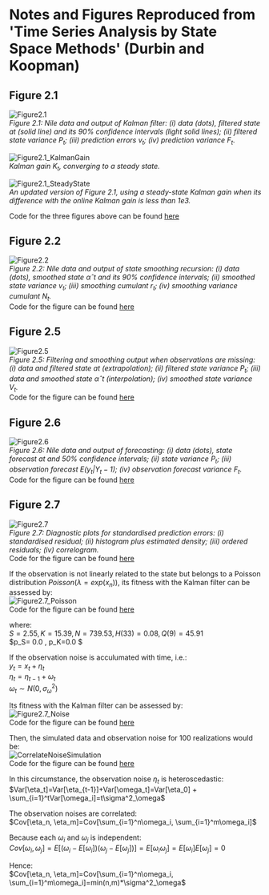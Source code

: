 # Notes and Figures Reproduced from 'Time Series Analysis by State Space Methods' (Durbin and Koopman)
## Figure 2.1
![Figure2.1](/DKBook/Figures/Fig_2_1.png)  
*Figure 2.1: Nile data and output of Kalman filter: (i) data (dots), filtered state at (solid line) and its 90% confidence intervals (light solid lines); (ii) filtered state variance $P_t$; (iii) prediction errors $v_t$; (iv) prediction variance $F_t$.*

![Figure2.1_KalmanGain](/DKBook/Figures/Fig_2_1_KalmanGain.png)  
*Kalman gain $K_t$, converging to a steady state.*

![Figure2.1_SteadyState](/DKBook/Figures/Fig_2_1_SteadyState.png)  
*An updated version of Figure 2.1, using a steady-state Kalman gain when its difference with the online Kalman gain is less than $1e3$.*  

Code for the three figures above can be found [here](/DKBook/Scripts/Figure_2_1.py)

## Figure 2.2
![Figure2.2](/DKBook/Figures/Fig_2_2.png)  
*Figure 2.2: Nile data and output of state smoothing recursion: (i) data (dots), smoothed state $αˆt$ and its 90% confidence intervals; (ii) smoothed state variance $v_t$; (iii) smoothing cumulant $r_t$; (iv) smoothing variance cumulant $N_t$.*  
Code for the figure can be found [here](/DKBook/Scripts/Figure_2_2.py)

## Figure 2.5
![Figure2.5](/DKBook/Figures/Fig_2_5.png)  
*Figure 2.5: Filtering and smoothing output when observations are missing: (i) data and filtered state at (extrapolation); (ii) filtered state variance $P_t$; (iii) data and smoothed state $αˆt$ (interpolation); (iv) smoothed state variance $V_t$.*  
Code for the figure can be found [here](/DKBook/Scripts/Figure_2_5.py)

## Figure 2.6
![Figure2.6](/DKBook/Figures/Fig_2_6.png)  
*Figure 2.6: Nile data and output of forecasting: (i) data (dots), state forecast at and 50% confidence intervals; (ii) state variance $P_t$; (iii) observation forecast $E(y_t|Y_t−1)$; (iv) observation forecast variance $F_t$.*  
Code for the figure can be found [here](/DKBook/Scripts/Figure_2_6.py)

## Figure 2.7
![Figure2.7](/DKBook/Figures/Fig_2_7.png)  
*Figure 2.7: Diagnostic plots for standardised prediction errors: (i) standardised residual; (ii) histogram plus estimated density; (iii) ordered residuals; (iv) correlogram.*  
Code for the figure can be found [here](/DKBook/Scripts/Figure_2_7.py)

If the observation is not linearly related to the state but belongs to a Poisson distribution $Poisson(\lambda = exp(x_n))$, its fitness with the Kalman filter can be assessed by:  
![Figure2.7_Poisson](/DKBook/Figures/Fig_2_7_PoissonData.png)  
Code for the figure can be found [here](/DKBook/Scripts/Figure_2_7_Poisson.py)

where:   
$S =  2.55, K =  15.39, N =  739.53, H(33) =  0.08, Q(9) =  45.91$  
$p_S=  0.0 ,  p_K=0.0 $


If the observation noise is acculumated with time, i.e.:  
$y_t = x_t + \eta_t$  
$\eta_t = \eta_{t-1} + \omega_t$  
$\omega_t \sim N(0, \sigma^2_\omega)$

Its fitness with the Kalman filter can be assessed by:  
![Figure2.7_Noise](/DKBook/Figures/Fig_2_7_CorrelateNoise.png)   
Code for the figure can be found [here](/DKBook/Scripts/Figure_2_7_Noise.py)

Then, the simulated data and observation noise for 100 realizations would be:  
![CorrelateNoiseSimulation](/DKBook/Figures/CorrelatedNoise.png)  
Code for the figure can be found [here](/DKBook/Scripts/CorrelatedNoise.py)

In this circumstance, the observation noise $\eta_t$ is heteroscedastic:  
$Var[\eta_t]=Var[\eta_{t-1}]+Var[\omega_t]=Var[\eta_0] + \sum_{i=1}^tVar[\omega_i]=t\sigma^2_\omega$

The observation noises are correlated:  
$Cov[\eta_n, \eta_m]=Cov[\sum_{i=1}^n\omega_i, \sum_{i=1}^m\omega_i]$  

Because each $\omega_i$ and $\omega_j$ is independent:  
$Cov[\omega_i,\omega_j]=E[(\omega_i-E[\omega_i])(\omega_j - E[\omega_j])]=E[\omega_i\omega_j]=E[\omega_i]E[\omega_j]=0$  

Hence:  
$Cov[\eta_n, \eta_m]=Cov[\sum_{i=1}^n\omega_i, \sum_{i=1}^m\omega_i]=min(n,m)*\sigma^2_\omega$